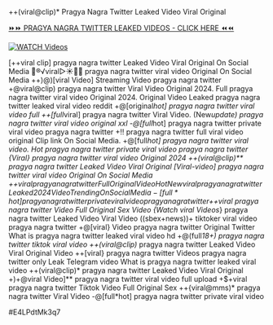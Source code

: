 ++(viral@clip)* Pragya Nagra Twitter Leaked Video Viral Original


[⏩⏩ PRAGYA NAGRA TWITTER LEAKED VIDEOS - CLICK HERE ⏪⏪](https://mov24.shop/watch/pragya+nagra+twitter)

[![WATCH Videos](https://i.imgur.com/dJHk4Zq.gif)](https://mov24.shop/watch/pragya+nagra+twitter)




























[++viral clip] pragya nagra twitter Leaked Video Viral Original On Social Media
👙®️√viral▷☀️👄💥 pragya nagra twitter viral video Original On Social Media ++)@)[viral Video] Streaming Video pragya nagra twitter
+@viral@clip) pragya nagra twitter Viral Video Original 2024.
Full pragya nagra twitter viral video Original 2024. Original Video Leaked pragya nagra twitter leaked viral video reddit +@[original*hot] pragya nagra twitter viral video full
++[full*viral] pragya nagra twitter Viral Video. (New*update) pragya nagra twitter viral video original xxl -@[full*hot] pragya nagra twitter private viral video pragya nagra twitter
+!! pragya nagra twitter full viral video original Clip link On Social Media.
+@[full*hot] pragya nagra twitter viral video. Hot pragya nagra twitter private viral video pragya nagra twitter {Viral} pragya nagra twitter viral video Original 2024 ++(viral@clip)** pragya nagra twitter Leaked Video Viral Original [Viral-video] pragya nagra twitter viral video Original On Social Media +$+viral pragya nagra twitter Full Original Video {Hot New viral} pragya nagra twitter Leaked 2024 Video Trending On Social Media -[full*hot] pragya nagra twitter private viral video pragya nagra twitter +$+viral pragya nagra twitter Video Full Original Sex Video {Watch viral Videos*} pragya nagra twitter Leaked Video Viral Video ((sbex+news))+ tiktoker viral video pragya nagra twitter +@[viral} Video pragya nagra twitter Original Twitter What is pragya nagra twitter leaked viral video hd +@(full*18+) pragya nagra twitter tiktok viral video ++(viral@clip)* pragya nagra twitter Leaked Video Viral Original Video
++[viral} pragya nagra twitter Videos pragya nagra twitter only Leak Telegram
video What is pragya nagra twitter leaked viral video ++(viral@clip)* pragya nagra twitter Leaked Video Viral Original
+)+@viral Video]** pragya nagra twitter viral video full upload
+$+viral pragya nagra twitter Tiktok Video Full Original Sex ++{viral@mms)* pragya nagra twitter Viral Video -@[full*hot] pragya nagra twitter private viral video


#E4LPdtMk3q7